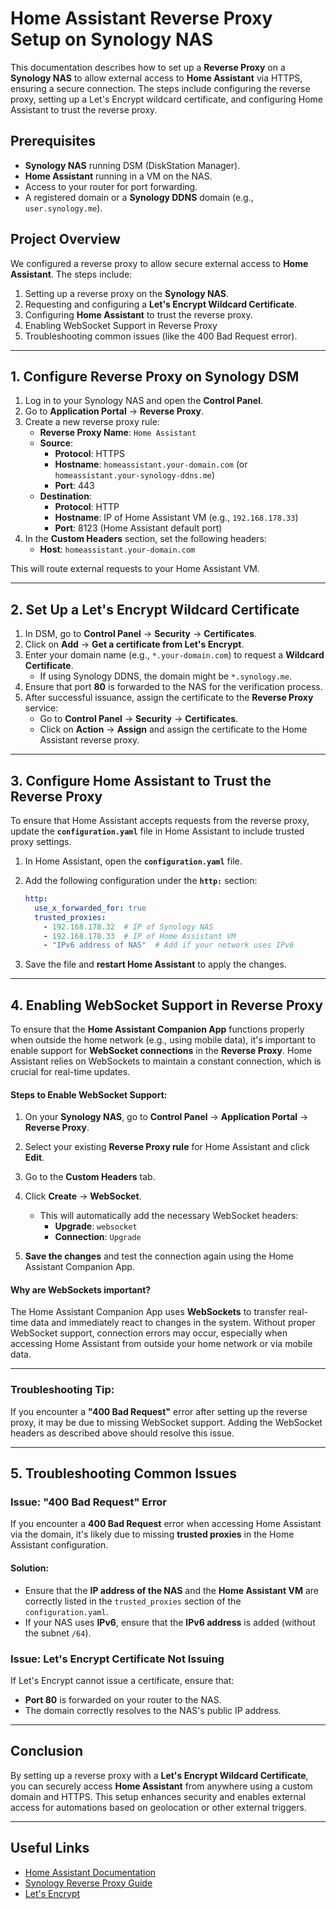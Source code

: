 # Home Assistant Reverse Proxy Setup on Synology NAS

This documentation describes how to set up a **Reverse Proxy** on a **Synology NAS** to allow external access to **Home Assistant** via HTTPS, ensuring a secure connection. The steps include configuring the reverse proxy, setting up a Let's Encrypt wildcard certificate, and configuring Home Assistant to trust the reverse proxy.

## Prerequisites

- **Synology NAS** running DSM (DiskStation Manager).
- **Home Assistant** running in a VM on the NAS.
- Access to your router for port forwarding.
- A registered domain or a **Synology DDNS** domain (e.g., `user.synology.me`).

## Project Overview

We configured a reverse proxy to allow secure external access to **Home Assistant**. The steps include:

1. Setting up a reverse proxy on the **Synology NAS**.
2. Requesting and configuring a **Let's Encrypt Wildcard Certificate**.
3. Configuring **Home Assistant** to trust the reverse proxy.
4. Enabling WebSocket Support in Reverse Proxy
5. Troubleshooting common issues (like the 400 Bad Request error).

---

## 1. Configure Reverse Proxy on Synology DSM

1. Log in to your Synology NAS and open the **Control Panel**.
2. Go to **Application Portal** → **Reverse Proxy**.
3. Create a new reverse proxy rule:
   - **Reverse Proxy Name**: `Home Assistant`
   - **Source**:
     - **Protocol**: HTTPS
     - **Hostname**: `homeassistant.your-domain.com` (or `homeassistant.your-synology-ddns.me`)
     - **Port**: 443
   - **Destination**:
     - **Protocol**: HTTP
     - **Hostname**: IP of Home Assistant VM (e.g., `192.168.178.33`)
     - **Port**: 8123 (Home Assistant default port)
4. In the **Custom Headers** section, set the following headers:
   - **Host**: `homeassistant.your-domain.com`

This will route external requests to your Home Assistant VM.

---

## 2. Set Up a Let's Encrypt Wildcard Certificate

1. In DSM, go to **Control Panel** → **Security** → **Certificates**.
2. Click on **Add** → **Get a certificate from Let's Encrypt**.
3. Enter your domain name (e.g., `*.your-domain.com`) to request a **Wildcard Certificate**.
   - If using Synology DDNS, the domain might be `*.synology.me`.
4. Ensure that port **80** is forwarded to the NAS for the verification process.
5. After successful issuance, assign the certificate to the **Reverse Proxy** service:
   - Go to **Control Panel** → **Security** → **Certificates**.
   - Click on **Action** → **Assign** and assign the certificate to the Home Assistant reverse proxy.

---

## 3. Configure Home Assistant to Trust the Reverse Proxy

To ensure that Home Assistant accepts requests from the reverse proxy, update the **`configuration.yaml`** file in Home Assistant to include trusted proxy settings.

1. In Home Assistant, open the **`configuration.yaml`** file.
2. Add the following configuration under the **`http:`** section:

   ```yaml
   http:
     use_x_forwarded_for: true
     trusted_proxies:
       - 192.168.178.32  # IP of Synology NAS
       - 192.168.178.33  # IP of Home Assistant VM
       - "IPv6 address of NAS"  # Add if your network uses IPv6
   ```

3. Save the file and **restart Home Assistant** to apply the changes.

---

## 4. Enabling WebSocket Support in Reverse Proxy

To ensure that the **Home Assistant Companion App** functions properly when outside the home network (e.g., using mobile data), it's important to enable support for **WebSocket connections** in the **Reverse Proxy**. Home Assistant relies on WebSockets to maintain a constant connection, which is crucial for real-time updates.

#### Steps to Enable WebSocket Support:

1. On your **Synology NAS**, go to **Control Panel** → **Application Portal** → **Reverse Proxy**.
2. Select your existing **Reverse Proxy rule** for Home Assistant and click **Edit**.
3. Go to the **Custom Headers** tab.
4. Click **Create** → **WebSocket**.

   - This will automatically add the necessary WebSocket headers:
     - **Upgrade**: `websocket`
     - **Connection**: `Upgrade`

5. **Save the changes** and test the connection again using the Home Assistant Companion App.

#### Why are WebSockets important?

The Home Assistant Companion App uses **WebSockets** to transfer real-time data and immediately react to changes in the system. Without proper WebSocket support, connection errors may occur, especially when accessing Home Assistant from outside your home network or via mobile data.

---

### Troubleshooting Tip:

If you encounter a **"400 Bad Request"** error after setting up the reverse proxy, it may be due to missing WebSocket support. Adding the WebSocket headers as described above should resolve this issue.

---

## 5. Troubleshooting Common Issues

### Issue: "400 Bad Request" Error
If you encounter a **400 Bad Request** error when accessing Home Assistant via the domain, it's likely due to missing **trusted proxies** in the Home Assistant configuration.

#### Solution:
- Ensure that the **IP address of the NAS** and the **Home Assistant VM** are correctly listed in the `trusted_proxies` section of the `configuration.yaml`.
- If your NAS uses **IPv6**, ensure that the **IPv6 address** is added (without the subnet `/64`).

### Issue: Let's Encrypt Certificate Not Issuing
If Let's Encrypt cannot issue a certificate, ensure that:
- **Port 80** is forwarded on your router to the NAS.
- The domain correctly resolves to the NAS's public IP address.

---

## Conclusion

By setting up a reverse proxy with a **Let's Encrypt Wildcard Certificate**, you can securely access **Home Assistant** from anywhere using a custom domain and HTTPS. This setup enhances security and enables external access for automations based on geolocation or other external triggers.

---

## Useful Links

- [Home Assistant Documentation](https://www.home-assistant.io/docs/)
- [Synology Reverse Proxy Guide](https://kb.synology.com/en-global/DSM/tutorial/How_to_set_up_Reverse_Proxy_on_Synology_NAS)
- [Let's Encrypt](https://letsencrypt.org/)
